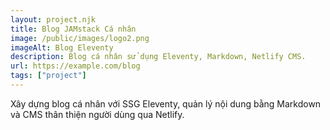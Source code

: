 ```yaml
---
layout: project.njk
title: Blog JAMstack Cá nhân
image: /public/images/logo2.png
imageAlt: Blog Eleventy
description: Blog cá nhân sử dụng Eleventy, Markdown, Netlify CMS.
url: https://example.com/blog
tags: ["project"]
---
```


Xây dựng blog cá nhân với SSG Eleventy, quản lý nội dung bằng Markdown và CMS thân thiện người dùng qua Netlify.

